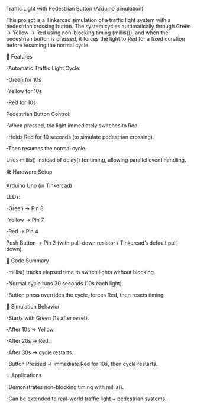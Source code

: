 Traffic Light with Pedestrian Button (Arduino Simulation)

This project is a Tinkercad simulation of a traffic light system with a pedestrian crossing button.
The system cycles automatically through Green → Yellow → Red using non-blocking timing (millis()), and when the pedestrian button is pressed, it forces the light to Red for a fixed duration before resuming the normal cycle.

🔧 Features

-Automatic Traffic Light Cycle:

-Green for 10s

-Yellow for 10s

-Red for 10s

Pedestrian Button Control:

-When pressed, the light immediately switches to Red.

-Holds Red for 10 seconds (to simulate pedestrian crossing).

-Then resumes the normal cycle.

Uses millis() instead of delay() for timing, allowing parallel event handling.

🛠️ Hardware Setup

Arduino Uno (in Tinkercad)

LEDs:

-Green → Pin 8

-Yellow → Pin 7

-Red → Pin 4

Push Button → Pin 2 (with pull-down resistor / Tinkercad’s default pull-down).

📜 Code Summary

-millis() tracks elapsed time to switch lights without blocking.

-Normal cycle runs 30 seconds (10s each light).

-Button press overrides the cycle, forces Red, then resets timing.

🚦 Simulation Behavior

-Starts with Green (1s after reset).

-After 10s → Yellow.

-After 20s → Red.

-After 30s → cycle restarts.

-Button Pressed → immediate Red for 10s, then cycle restarts.

💡 Applications

-Demonstrates non-blocking timing with millis().

-Can be extended to real-world traffic light + pedestrian systems.
